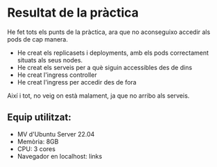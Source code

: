 # Resultat de la pràctica

He fet tots els punts de la pràctica, ara que no aconseguixo accedir als pods de cap manera. 

- He creat els replicasets i deployments, amb els pods correctament situats als seus nodes.
- He creat els serveis per a què siguin accessibles des de dins
- He creat l'ingress controller 
- He creat l'ingress per accedir des de fora

Així i tot, no veig on està malament, ja que no arribo als serveis.

## Equip utilitzat:
- MV d'Ubuntu Server 22.04
- Memòria: 8GB
- CPU: 3 cores
- Navegador en localhost: links
